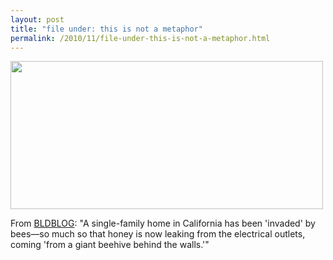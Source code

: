 ```yaml
---
layout: post
title: "file under: this is not a metaphor"
permalink: /2010/11/file-under-this-is-not-a-metaphor.html
---
```


<p><img class="asset asset-image at-xid-6a00d8341c4f5f53ef0133f5b03e04970b  " height="237" src="https://sippey.typepad.com/.a/6a00d8341c4f5f53ef0133f5b03e04970b-pi" width="500" />
</p>

<p>From <a href="http://bldgblog.blogspot.com/2010/11/honey-comb-home.html">BLDBLOG</a>:  &quot;A single-family home in California has been &#39;invaded&#39; by bees—so much so that honey is now leaking from the electrical outlets, coming &#39;from a giant beehive behind the walls.&#39;&quot;</p>


